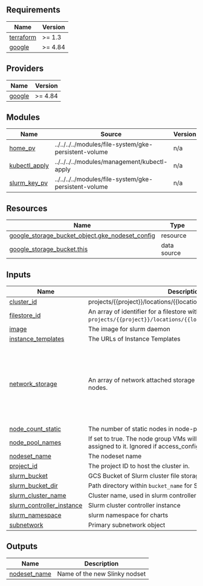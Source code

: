 <!-- BEGINNING OF PRE-COMMIT-TERRAFORM DOCS HOOK -->
## Requirements

| Name | Version |
|------|---------|
| <a name="requirement_terraform"></a> [terraform](#requirement\_terraform) | >= 1.3 |
| <a name="requirement_google"></a> [google](#requirement\_google) | >= 4.84 |

## Providers

| Name | Version |
|------|---------|
| <a name="provider_google"></a> [google](#provider\_google) | >= 4.84 |

## Modules

| Name | Source | Version |
|------|--------|---------|
| <a name="module_home_pv"></a> [home\_pv](#module\_home\_pv) | ../../../../modules/file-system/gke-persistent-volume | n/a |
| <a name="module_kubectl_apply"></a> [kubectl\_apply](#module\_kubectl\_apply) | ../../../../modules/management/kubectl-apply | n/a |
| <a name="module_slurm_key_pv"></a> [slurm\_key\_pv](#module\_slurm\_key\_pv) | ../../../../modules/file-system/gke-persistent-volume | n/a |

## Resources

| Name | Type |
|------|------|
| [google_storage_bucket_object.gke_nodeset_config](https://registry.terraform.io/providers/hashicorp/google/latest/docs/resources/storage_bucket_object) | resource |
| [google_storage_bucket.this](https://registry.terraform.io/providers/hashicorp/google/latest/docs/data-sources/storage_bucket) | data source |

## Inputs

| Name | Description | Type | Default | Required |
|------|-------------|------|---------|:--------:|
| <a name="input_cluster_id"></a> [cluster\_id](#input\_cluster\_id) | projects/{{project}}/locations/{{location}}/clusters/{{cluster}} | `string` | n/a | yes |
| <a name="input_filestore_id"></a> [filestore\_id](#input\_filestore\_id) | An array of identifier for a filestore with the format `projects/{{project}}/locations/{{location}}/instances/{{name}}`. | `string` | n/a | yes |
| <a name="input_image"></a> [image](#input\_image) | The image for slurm daemon | `string` | n/a | yes |
| <a name="input_instance_templates"></a> [instance\_templates](#input\_instance\_templates) | The URLs of Instance Templates | `list(string)` | n/a | yes |
| <a name="input_network_storage"></a> [network\_storage](#input\_network\_storage) | An array of network attached storage mounts to be configured on nodes. | <pre>object({<br/>    server_ip             = string,<br/>    remote_mount          = string,<br/>    local_mount           = string,<br/>    fs_type               = string,<br/>    mount_options         = string,<br/>    client_install_runner = map(string)<br/>    mount_runner          = map(string)<br/>  })</pre> | n/a | yes |
| <a name="input_node_count_static"></a> [node\_count\_static](#input\_node\_count\_static) | The number of static nodes in node-pool | `number` | n/a | yes |
| <a name="input_node_pool_names"></a> [node\_pool\_names](#input\_node\_pool\_names) | If set to true. The node group VMs will have a random public IP assigned to it. Ignored if access\_config is set. | `list(string)` | n/a | yes |
| <a name="input_nodeset_name"></a> [nodeset\_name](#input\_nodeset\_name) | The nodeset name | `string` | `"gkenodeset"` | no |
| <a name="input_project_id"></a> [project\_id](#input\_project\_id) | The project ID to host the cluster in. | `string` | n/a | yes |
| <a name="input_slurm_bucket"></a> [slurm\_bucket](#input\_slurm\_bucket) | GCS Bucket of Slurm cluster file storage. | `any` | n/a | yes |
| <a name="input_slurm_bucket_dir"></a> [slurm\_bucket\_dir](#input\_slurm\_bucket\_dir) | Path directory within `bucket_name` for Slurm cluster file storage. | `string` | n/a | yes |
| <a name="input_slurm_cluster_name"></a> [slurm\_cluster\_name](#input\_slurm\_cluster\_name) | Cluster name, used in slurm controller | `string` | n/a | yes |
| <a name="input_slurm_controller_instance"></a> [slurm\_controller\_instance](#input\_slurm\_controller\_instance) | Slurm cluster controller instance | `any` | n/a | yes |
| <a name="input_slurm_namespace"></a> [slurm\_namespace](#input\_slurm\_namespace) | slurm namespace for charts | `string` | `"slurm"` | no |
| <a name="input_subnetwork"></a> [subnetwork](#input\_subnetwork) | Primary subnetwork object | `any` | n/a | yes |

## Outputs

| Name | Description |
|------|-------------|
| <a name="output_nodeset_name"></a> [nodeset\_name](#output\_nodeset\_name) | Name of the new Slinky nodset |
<!-- END OF PRE-COMMIT-TERRAFORM DOCS HOOK -->
